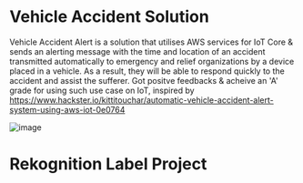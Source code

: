 # Vehicle Accident Solution

Vehicle Accident Alert is a solution that utilises AWS services for IoT Core & sends an alerting message with the time and location of an accident transmitted automatically to emergency and relief organizations by a device placed in a vehicle. As a result, they will be able to respond quickly to the accident and assist the sufferer. Got positve feedbacks & acheive an 'A' grade for using such use case on IoT, inspired by https://www.hackster.io/kittitouchar/automatic-vehicle-accident-alert-system-using-aws-iot-0e0764

![image](https://user-images.githubusercontent.com/109099956/185918210-92c7e0c6-5bcd-453c-9e1e-01ea30277c1f.png)




# Rekognition Label Project


